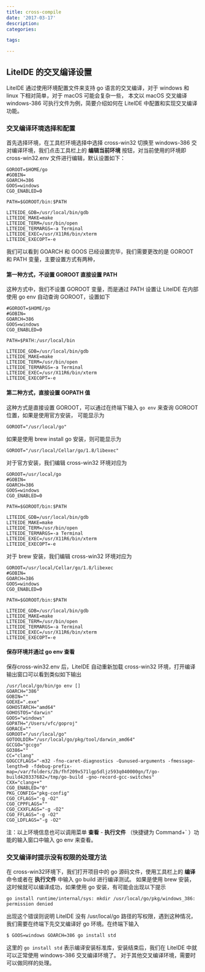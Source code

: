 ```yaml
---
title: cross-compile
date: '2017-03-17'
description:
categories:

tags:

---
```

## LiteIDE 的交叉编译设置

LiteIDE 通过使用环境配置文件来支持 go 语言的交叉编译，对于 windows 和 linux 下相对简单，对于 macOS 可能会复杂一些，
本文以 macOS 交叉编译 windows-386 可执行文件为例，简要介绍如何在 LiteIDE 中配置和实现交叉编译功能。


### 交叉编译环境选择和配置

首先选择环境，在工具栏环境选择中选择  cross-win32 切换至 windows-386 交对编译环境，我们点击工具栏上的 **编辑当前环境** 按钮，对当前使用的环境即 cross-win32.env 文件进行编辑，默认设置如下：

```
GOROOT=$HOME/go
#GOBIN=
GOARCH=386
GOOS=windows
CGO_ENABLED=0

PATH=$GOROOT/bin:$PATH

LITEIDE_GDB=/usr/local/bin/gdb
LITEIDE_MAKE=make
LITEIDE_TERM=/usr/bin/open
LITEIDE_TERMARGS=-a Terminal
LITEIDE_EXEC=/usr/X11R6/bin/xterm
LITEIDE_EXECOPT=-e
```

我们可以看到 GOARCH 和 GOOS 已经设置完毕，我们需要更改的是 GOROOT 和 PATH 变量，主要设置方式有两种，

#### 第一种方式，不设置 GOROOT 直接设置 PATH

这种方式中，我们不设置 GOROOT 变量，而是通过 PATH 设置让 LiteIDE 在内部使用 go env 自动查询 GOROOT，设置如下

```
#GOROOT=$HOME/go
#GOBIN=
GOARCH=386
GOOS=windows
CGO_ENABLED=0

PATH=$PATH:/usr/local/bin

LITEIDE_GDB=/usr/local/bin/gdb
LITEIDE_MAKE=make
LITEIDE_TERM=/usr/bin/open
LITEIDE_TERMARGS=-a Terminal
LITEIDE_EXEC=/usr/X11R6/bin/xterm
LITEIDE_EXECOPT=-e
```
#### 第二种方式，直接设置 GOPATH 值 
这种方式是直接设置 GOROOT，可以通过在终端下输入 `go env` 来查询 GOROOT 位置，如果是使用官方安装，
可能显示为
```
GOROOT="/usr/local/go"
```
如果是使用 brew install go 安装，则可能显示为
```
GOROOT="/usr/local/Cellar/go/1.8/libexec"
```
对于官方安装，我们编辑 cross-win32 环境对应为
```
GOROOT=/usr/local/go
#GOBIN=
GOARCH=386
GOOS=windows
CGO_ENABLED=0

PATH=$GOROOT/bin:$PATH

LITEIDE_GDB=/usr/local/bin/gdb
LITEIDE_MAKE=make
LITEIDE_TERM=/usr/bin/open
LITEIDE_TERMARGS=-a Terminal
LITEIDE_EXEC=/usr/X11R6/bin/xterm
LITEIDE_EXECOPT=-e
```
对于 brew 安装，我们编辑 cross-win32 环境对应为
```
GOROOT=/usr/local/Cellar/go/1.8/libexec
#GOBIN=
GOARCH=386
GOOS=windows
CGO_ENABLED=0

PATH=$GOROOT/bin:$PATH

LITEIDE_GDB=/usr/local/bin/gdb
LITEIDE_MAKE=make
LITEIDE_TERM=/usr/bin/open
LITEIDE_TERMARGS=-a Terminal
LITEIDE_EXEC=/usr/X11R6/bin/xterm
LITEIDE_EXECOPT=-e
```

#### 保存环境并通过 go env 查看
保存cross-win32.env 后，LiteIDE 自动重新加载 cross-win32 环境，打开编译输出窗口可以看到类似如下输出
```
/usr/local/go/bin/go env []
GOARCH="386"
GOBIN=""
GOEXE=".exe"
GOHOSTARCH="amd64"
GOHOSTOS="darwin"
GOOS="windows"
GOPATH="/Users/vfc/goproj"
GORACE=""
GOROOT="/usr/local/go"
GOTOOLDIR="/usr/local/go/pkg/tool/darwin_amd64"
GCCGO="gccgo"
GO386=""
CC="clang"
GOGCCFLAGS="-m32 -fno-caret-diagnostics -Qunused-arguments -fmessage-length=0 -fdebug-prefix-map=/var/folders/2b/fhf209x571lgp5dljz593q040000gn/T/go-build420337682=/tmp/go-build -gno-record-gcc-switches"
CXX="clang++"
CGO_ENABLED="0"
PKG_CONFIG="pkg-config"
CGO_CFLAGS="-g -O2"
CGO_CPPFLAGS=""
CGO_CXXFLAGS="-g -O2"
CGO_FFLAGS="-g -O2"
CGO_LDFLAGS="-g -O2"
```
注：以上环境信息也可以调用菜单 **查看** - **执行文件** （快捷键为 Command+` ）功能的输入窗口中输入 go env 来查看。

### 交叉编译时提示没有权限的处理方法

在 cross-win32环境下，我们打开项目中的 go 源码文件，使用工具栏上的 **编译** 命令或者在 **执行文件** 中输入 go build 进行编译测试。
如果是使用 brew 安装，这时候就可以编译成功，如果使用 go 安装，有可能会出现以下提示 
```
go install runtime/internal/sys: mkdir /usr/local/go/pkg/windows_386: permission denied
```
出现这个错误则说明 LiteIDE 没有 /usr/local/go 路径的写权限，遇到这种情况，我们需要在终端下先交叉编译好 go 环境。在终端下输入
```
$ GOOS=windows GOARCH=386 go install std
```
这里的 `go install std` 表示编译安装标准库，安装结束后，我们在 LiteIDE 中就可以正常使用 windows-386 交叉编译环境了。
对于其他交叉编译环境，需要时可以做同样的处理。